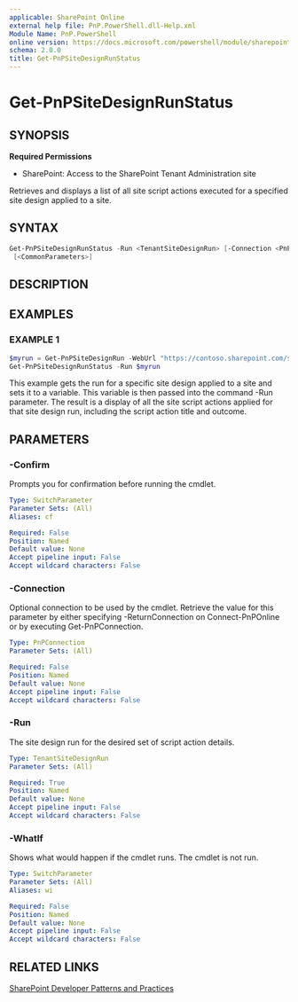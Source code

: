 ```yaml
---
applicable: SharePoint Online
external help file: PnP.PowerShell.dll-Help.xml
Module Name: PnP.PowerShell
online version: https://docs.microsoft.com/powershell/module/sharepoint-pnp/get-pnpsitedesignrunstatus
schema: 2.0.0
title: Get-PnPSiteDesignRunStatus
---
```


# Get-PnPSiteDesignRunStatus

## SYNOPSIS

**Required Permissions**

* SharePoint: Access to the SharePoint Tenant Administration site

Retrieves and displays a list of all site script actions executed for a specified site design applied to a site.

## SYNTAX

```powershell
Get-PnPSiteDesignRunStatus -Run <TenantSiteDesignRun> [-Connection <PnPConnection>]  
 [<CommonParameters>]
```

## DESCRIPTION

## EXAMPLES

### EXAMPLE 1
```powershell
$myrun = Get-PnPSiteDesignRun -WebUrl "https://contoso.sharepoint.com/sites/project-playbook" -SiteDesignId cefd782e-sean-4814-a68a-b33b116c302f
Get-PnPSiteDesignRunStatus -Run $myrun
```

This example gets the run for a specific site design applied to a site and sets it to a variable. This variable is then passed into the command -Run parameter. The result is a display of all the site script actions applied for that site design run, including the script action title and outcome. 

## PARAMETERS

### -Confirm
Prompts you for confirmation before running the cmdlet.

```yaml
Type: SwitchParameter
Parameter Sets: (All)
Aliases: cf

Required: False
Position: Named
Default value: None
Accept pipeline input: False
Accept wildcard characters: False
```

### -Connection
Optional connection to be used by the cmdlet. Retrieve the value for this parameter by either specifying -ReturnConnection on Connect-PnPOnline or by executing Get-PnPConnection.

```yaml
Type: PnPConnection
Parameter Sets: (All)

Required: False
Position: Named
Default value: None
Accept pipeline input: False
Accept wildcard characters: False
```

### -Run
The site design run for the desired set of script action details.

```yaml
Type: TenantSiteDesignRun
Parameter Sets: (All)

Required: True
Position: Named
Default value: None
Accept pipeline input: False
Accept wildcard characters: False
```

### -WhatIf
Shows what would happen if the cmdlet runs. The cmdlet is not run.

```yaml
Type: SwitchParameter
Parameter Sets: (All)
Aliases: wi

Required: False
Position: Named
Default value: None
Accept pipeline input: False
Accept wildcard characters: False
```

## RELATED LINKS

[SharePoint Developer Patterns and Practices](https://aka.ms/sppnp)